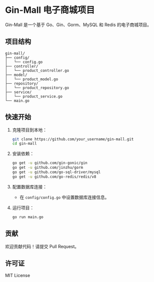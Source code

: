 # Gin-Mall 电子商城项目

Gin-Mall 是一个基于 Go、Gin、Gorm、MySQL 和 Redis 的电子商城项目。

## 项目结构

```
gin-mall/
├── config/
│   └── config.go
├── controller/
│   └── product_controller.go
├── model/
│   └── product_model.go
├── repository/
│   └── product_repository.go
├── service/
│   └── product_service.go
└── main.go
```

## 快速开始

1. 克隆项目到本地：
   ```bash
   git clone https://github.com/your_username/gin-mall.git
   cd gin-mall
   ```

2. 安装依赖：
   ```bash
   go get -u github.com/gin-gonic/gin
   go get -u github.com/jinzhu/gorm
   go get -u github.com/go-sql-driver/mysql
   go get -u github.com/go-redis/redis/v8
   ```

3. 配置数据库连接：
   - 在 `config/config.go` 中设置数据库连接信息。

4. 运行项目：
   ```bash
   go run main.go
   ```

## 贡献

欢迎贡献代码！请提交 Pull Request。

## 许可证

MIT License